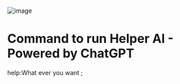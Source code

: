 ![image](https://user-images.githubusercontent.com/77536282/232462608-152d983d-8eb2-4e7e-b55c-d63642ce3569.png)


<h1>Command to run Helper AI - Powered by ChatGPT </h1>

<p>help:What ever you want ;
